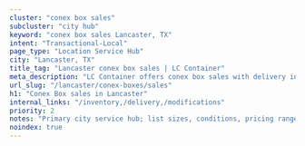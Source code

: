 ```yaml
---
cluster: "conex box sales"
subcluster: "city hub"
keyword: "conex box sales Lancaster, TX"
intent: "Transactional-Local"
page_type: "Location Service Hub"
city: "Lancaster, TX"
title_tag: "Lancaster conex box sales | LC Container"
meta_description: "LC Container offers conex box sales with delivery in Lancaster, TX. Local. Fast quotes. Since 2003."
url_slug: "/lancaster/conex-boxes/sales"
h1: "Conex Box sales in Lancaster"
internal_links: "/inventory,/delivery,/modifications"
priority: 2
notes: "Primary city service hub; list sizes, conditions, pricing ranges, photos, testimonials."
noindex: true
---
```


<!-- TODO: Add unique city/inventory copy, images, and internal links here. -->
